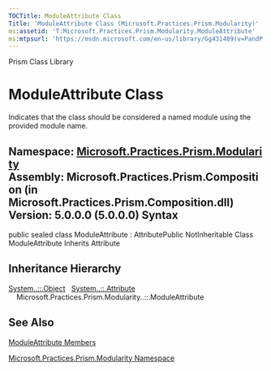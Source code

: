 ```yaml
---
TOCTitle: ModuleAttribute Class
Title: 'ModuleAttribute Class (Microsoft.Practices.Prism.Modularity)'
ms:assetid: 'T:Microsoft.Practices.Prism.Modularity.ModuleAttribute'
ms:mtpsurl: 'https://msdn.microsoft.com/en-us/library/Gg431489(v=PandP.50)'
---
```


Prism Class Library

ModuleAttribute Class
=====================

Indicates that the class should be considered a named module using the provided module name.

**Namespace:** [Microsoft.Practices.Prism.Modularity](https://msdn.microsoft.com/n:microsoft.practices.prism.modularity)
**Assembly:** Microsoft.Practices.Prism.Composition (in Microsoft.Practices.Prism.Composition.dll) Version: 5.0.0.0 (5.0.0.0)
Syntax
------

<span id="syntaxToggle"></span>public sealed class ModuleAttribute : AttributePublic NotInheritable Class ModuleAttribute Inherits Attribute

Inheritance Hierarchy
---------------------

<span id="familyToggle"></span>[System..::.Object](http://msdn2.microsoft.com/en-us/library/e5kfa45b)
  [System..::.Attribute](http://msdn2.microsoft.com/en-us/library/e8kc3626)
    Microsoft.Practices.Prism.Modularity..::.ModuleAttribute

See Also
--------

<span id="seeAlsoToggle"></span>
[ModuleAttribute Members](https://msdn.microsoft.com/allmembers.t:microsoft.practices.prism.modularity.moduleattribute)

[Microsoft.Practices.Prism.Modularity Namespace](https://msdn.microsoft.com/n:microsoft.practices.prism.modularity)
